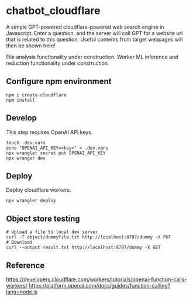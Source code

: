 # chatbot_cloudflare
A simple GPT-powered cloudflare-powered web search engine in Javascript. 
Enter a question, and the server will call GPT for a website url that is related to this question. 
Useful contents from target webpages will then be shown here!

File analysis functionality under construction.
Worker ML inference and reduction functionality under construction.
## Configure npm environment
```
npm i create-cloudflare
npm install
```
## Develop
This step requires OpenAI API keys.
```
touch .dev.vars
echo "OPENAI_API_KEY=<key>" > .dev.vars
npx wrangler secret put OPENAI_API_KEY
npx wranger dev
```
## Deploy
Deploy cloudflare workers.
```
npx wrangler deploy
```
## Object store testing
```
# Upload a file to local dev server
curl -T object/dummyfile.txt http://localhost:8787/dummy -X PUT 
# Download
curl --output result.txt http://localhost:8787/dummy -X GET 
```      
## Reference
https://developers.cloudflare.com/workers/tutorials/openai-function-calls-workers/
https://platform.openai.com/docs/guides/function-calling?lang=node.js

